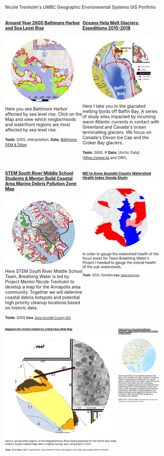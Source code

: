 

  Nicole Trenholm's UMBC Geographic Environmental Systems GIS Portfolio

<!--This is the first row of projects -->
<div style="display:table-row; width:100%; table-layout: fixed">
<div style="display: table-cell; width:370px; margin-right:3px" markdown="1">

#### [Around Year 2600 Baltimore Harbor and Sea Level Rise](https://nicoletrenholm.github.io/P1_SLR/P1_SLR.html)

![](P1_SLR/testcircle.png)
 Here you see Baltimore Harbor affected by sea level rise. 
 Click on the Map and view  which neigborhoods and waterfront regions are most affected by sea level rise.
 
 <small>__Tools__: QGIS, Interpolation,</small>
 <small>__Data__: [Baltimore](https://supportland.com/), [DEM & Dillon](https://oregoncraftbeer.org/guild/)</small>
 
</div>
<div style="display: table-cell; width:370px" markdown="1">

#### [Oceans Help Melt Glaciers: Expeditions 2015-2018](https://nicoletrenholm.github.io/P2_Glacier/Glacier.html)

![](P2_Glacier/green.png)
Here I take you to the glaciated melting fjords off Baffin Bay. A series of study sites impacted by incoming warm Atlantic currents in contact with Greenland and Canada's ocean terminaiting glaciers. We focus on Canada's Devon Ice Cap and the Croker Bay glaciers. 

<small>__Tools__: QGIS, R</small>
<small>__Data__: [Arctic Data](https://www.jpl and ORP), </small>

</div>
</div>
<!--This is the second row of projects -->
<div style="display:table-row; width:100%; table-layout: fixed">
<div style="display: table-cell; width:370px; margin-right:3px" markdown="1">

#### [STEM South River Middle School Students & Mentor Build Coastal Area Marine Debris Pollution Zone Map](https://nicoletrenholm.github.io/P3_STEMAA/STEMAA.html)

![](P3_STEMAA/anna.png)
 Here STEM South River Middle School Team, Breathing Water is led by Project Mentor Nicole Trenholm to develop a map for the Annapolis    area community. Together we will deterime coastal debris hotspots and potential high priority cleanup locations based on historic data.
 
 <small>__Tools__: QGIS
 <small>__Data__: [Anne Arundel County GIS](https://supportland.com/), </small>
 
</div>
<div style="display: table-cell; width:370px" markdown="1">
 
#### [MD to Anne Arundel County Watershed Health Index Geoda Study](https://nicoletrenholm.github.io/P4_AACBI_L6/L6.html)

![](P4_AACBI_L6/cbi1.png)
In order to gauge the watershed health of the focus areas for Team Breathing Water's Project I needed to gauge the overall health of the sub-watersheds. 

<small>__Tools__: QGIS, Geodata
<small>__Data__: [Watershed Data](https://needlinkhere)
</div>
</div>
<!--This is the second row of projects -->
<div style="display:table-row; width:100%; table-layout: fixed">
<div style="display: table-cell; width:370px; margin-right:3px" markdown="1">

#### [Mapping VA's Oyster Habitat for a NOAA Bay-Wide Map](https://nicoletrenholm.github.io/P5_VAHabMap/VAHabMap.html)
 
![](P5_VAHabMap/oyster.png)
Here is unclassified regions of the Rappahannock River being prepared for the NOAA Bay-wide CMECS Oyster Habitat Map after a habitat survey was conducted in 2014.

<small>__Tools__: QGIS
<small>__Data__: CMECS classiffication, Ocean Research Project hydrographic survey data, grab samples (Nicole Trenholm)
</div>
<div style="display: table-cell; width:370px" markdown="1">

#### [Citizen Science: Recreational Mariners Monitored Tagged Marine Biodiversity Cruising Coastal Waters](https://nicoletrenholm.github.io/P7_FishFinder/ff.html)

![](P7_FishFinder/fff.png)
There are dozens of recreational mariners that take to the coastline to fulfill a retiree or transients dream of exploring and sailing the US coastal waters, well until they are ready to take off around the world. Here sailors become monitoring stations for tagged marine species within the Fish Finder Program of Ocean Research Project and help monitor managed, endangered and invasive biodiversity. Data that is made available to the marine biologists who tagged the species in the first place. Here we watch their progress in monitoring the coastline. 
 
<small>__Tools__: QGIS, Survey123
<small>__Data__: Ocean Research Project data from Survey123 Fish Finder app (Nicole Trenholm)
</div>
<div style="display: table-cell; width:370px" markdown="1">
